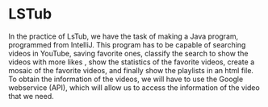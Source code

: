 # LSTub

In the practice of LsTub, we have the task of making a Java program, programmed from IntelliJ. This program has to be capable of searching videos in YouTube, saving favorite ones, classify the search to show the videos with more likes , show the statistics of the favorite videos, create a mosaic of the favorite videos, and finally show the playlists in an html file.
To obtain the information of the videos, we will have to use the Google webservice (API), which will allow us to access the information of the video that we need.
